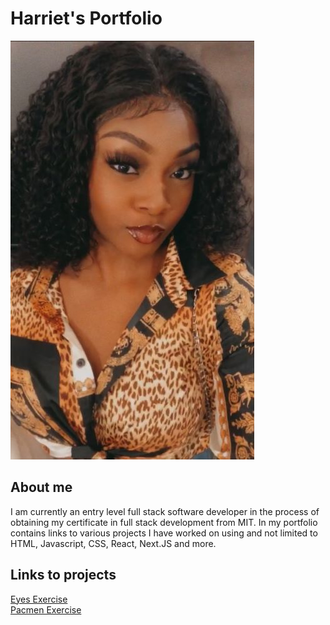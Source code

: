 # Harriet's Portfolio
<img src = "./obehi.jpg"/>

## About me
<p>I am currently an entry level full stack software developer in the process of obtaining my certificate in full stack development from MIT. In my portfolio contains links to various projects I have worked on using and not limited to HTML, Javascript, CSS, React, Next.JS and more.</p>

## Links to projects
<a href = 'https://harrietebozele.github.io/eye-exercise/'>Eyes Exercise</a><br/>
<a href = 'https://harrietebozele.github.io/Pacmen-Exercise/'>Pacmen Exercise</a>
